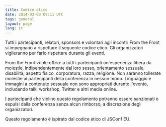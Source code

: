 ```yaml
---
title: Codice etico
date: 2014-03-03 09:11 UTC
tags: general
layout: page
lang: it
---
```


Tutti i partecipanti, relatori, sponsors e volontari agli incontri From the Front si impegnano a rispettare il seguente codice etico. Gli organizzatori vigileranno per farlo rispettare durante gli eventi.

From the Front vuole offrire a tutti i partecipanti un'esperienza libera da molestie, indipendentemente dal loro sesso, orientamento sessuale, disabilità, aspetto fisico, corporatura, razza, religione. Non saranno tollerate molestie ai partecipanti della conferenza in nessun modo. Linguaggio e immagini a contenuto sessuale non sono appropriati durante l'evento, includendo talk, workshop, Twitter e altri media online.

I partecipanti che violino questo regolamento potranno essere sanzionati o espulsi dalla conferenza senza alcun rimborso, a discrezione degli organizzatori.

Questo regolamento è ispirato dal codice etico di JSConf EU.



